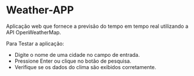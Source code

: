 # Weather-APP
Aplicação web que fornece a previsão do tempo em tempo real utilizando a API OpenWeatherMap. 

Para Testar a aplicação:
- Digite o nome de uma cidade no campo de entrada.
- Pressione Enter ou clique no botão de pesquisa.
- Verifique se os dados do clima são exibidos corretamente.
